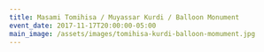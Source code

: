 ```yaml
---
title: Masami Tomihisa / Muyassar Kurdi / Balloon Monument
event_date: 2017-11-17T20:00:00-05:00
main_image: /assets/images/tomihisa-kurdi-balloon-momument.jpg
---
```

